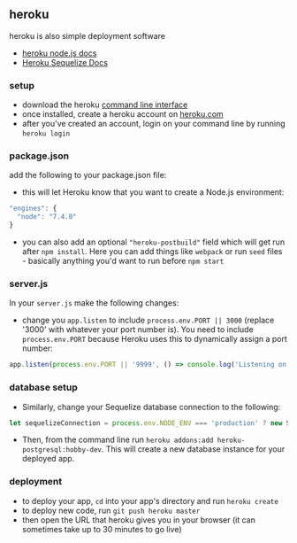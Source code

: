 ## heroku
heroku is also simple deployment software

- [heroku node.js docs](https://devcenter.heroku.com/categories/nodejs)
- [Heroku Sequelize Docs](http://docs.sequelizejs.com/en/1.7.0/articles/heroku/)

### setup
- download the heroku [command line interface](https://devcenter.heroku.com/articles/getting-started-with-nodejs#set-up)
- once installed, create a heroku account on [heroku.com](https://www.heroku.com/home)
- after you've created an account, login on your command line by running `heroku login`

### package.json
add the following to your package.json file:
- this will let Heroku know that you want to create a Node.js environment:
```js
"engines": {
  "node": "7.4.0"
}
```
- you can also add an optional `"heroku-postbuild"` field which will get run after `npm install`. Here you can add things like `webpack` or run `seed` files - basically anything you'd want to run before `npm start`


### server.js
In your `server.js` make the following changes:
- change you `app.listen` to include `process.env.PORT || 3000` (replace '3000' with whatever your port number is). You need to include `process.env.PORT` because Heroku uses this to dynamically assign a port number:
```js
app.listen(process.env.PORT || '9999', () => console.log('Listening on port 9999'));
```

### database setup
- Similarly, change your Sequelize database connection to the following:
```js
let sequelizeConnection = process.env.NODE_ENV === 'production' ? new Sequelize(process.env.DATABASE_URL) : new Sequelize('postgres://natemaddrey@localhost:5432/music-db');
```
- Then, from the command line run `heroku addons:add heroku-postgresql:hobby-dev`. This will create a new database instance for your deployed app.

### deployment
- to deploy your app, `cd` into your app's directory and run `heroku create`
- to deploy new code, run `git push heroku master`
- then open the URL that heroku gives you in your browser (it can sometimes take up to 30 minutes to go live)
